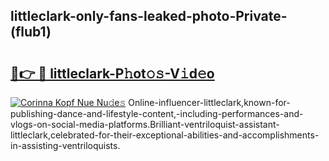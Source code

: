 ## littleclark-only-fans​-leaked-photo​-Private-(flub1)


# <h2><a href="https://mediaupload.pro?title=littleclark&ref=git">🔗👉 🔴 littleclark-P𝚑ot𝚘𝚜-V𝚒d𝚎o</a></h2>

[![Corinna Kopf Nue Nu𝚍e𝚜](https://i.imgur.com/0qMVB7G.gif)](https://mediaupload.pro?title=littleclark&ref=git)
Online-influencer-littleclark,known-for-publishing-dance-and-lifestyle-content,-including-performances-and-vlogs-on-social-media-platforms.Brilliant-ventriloquist-assistant-littleclark,celebrated-for-their-exceptional-abilities-and-accomplishments-in-assisting-ventriloquists.  
